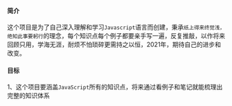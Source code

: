 #### 简介

这个项目是为了自己深入理解和学习`Javascript`语言而创建，秉承`纸上得来终觉浅，绝知此事要躬行`的理念，每个知识点每个例子都要亲手写一遍，反复推敲，以作将来回顾只用，学海无涯，耐烦不怕琐碎更需持之以恒，2021年，期待自己的进步和改变。

#### 目标

1、这个项目要涵盖`JavaScript`所有的知识点，将来通过看例子和笔记就能梳理出完整的知识体系

